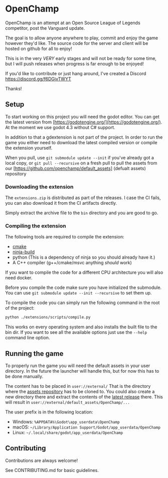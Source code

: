 
# OpenChamp
 OpenChamp is an attempt at an Open Source League of Legends competitor, post the Vanguard update. 
 
 The goal is to allow anyone anywhere to play, commit and enjoy the game however they'd like. The source code for the server and client will be hosted on github for all to enjoy!

 This is in the very _VERY_ early stages and will not be ready for some time, but I will push releases when progress is far enough to be enjoyed!

 If you'd like to contribute or just hang around, I've created a Discord 
 https://discord.gg/f6DGjvTWYT

 Thanks!

## Setup

To start working on this project you will need the godot editor.
You can get the latest version from [https://godotengine.org/](https://godotengine.org/).
At the moment we use godot 4.3 without C# support.

In addition to that a gdextension is not part of the project.
In order to run the game you either need to download the latest compiled version or compile the extension yourself.

When you pull, use `git submodule update --init` if you've already got a local copy, or `git pull --recursive` on a fresh pull to pull the assets from our [https://github.com/openchamp/default_assets] (defualt assets) repository

### Downloading the extension

The `extensions.zip` is distributed as part of the releases.
I case the CI fails, you can also download it from the CI artifacts directly.

Simply extract the archive file to the `bin` directory and you are good to go.

### Compiling the extension

The following tools are required to compile the extension:

* [cmake](https://cmake.org/download/)
* [ninja-build](https://ninja-build.org/)
* python (This is a dependency of ninja so you should already have it.)
* A C++ compiler (g++/cmake/msvc anything *should* work)

If you want to compile the code for a different CPU architecture you will also need docker.

Before you compile the code make sure you have initialized the submodule.
You can use `git submodule update --init --recursive` to set them up.

To compile the code you can simply run the following command in the root of the project:

```bash
python ./extensions/scripts/compile.py
```

This works on every operating system and also installs the built file to the bin dir.
If you want to see all the available options just use the `--help` command line option.

## Running the game

To properly run the game you will need the default assets in your user directory.
In the future the launcher will handle this, but for now this has to be done manually.

The content has to be placed in `user://external/`
That is the directory where the [assets repository](https://github.com/OpenChamp/default_assets) has to be cloned to.
You could also create a new directory there and extract the contents of the [latest release](https://github.com/OpenChamp/default_assets/releases/latest) there.
This will result in `user://external/default_assets/OpenChamp/...`

The user prefix is in the following location:

* Windows: `%APPDATA%\Godot\app_userdata\OpenChamp`
* macOS: `~/Library/Application Support/Godot/app_userdata/OpenChamp`
* Linux: `~/.local/share/godot/app_userdata/OpenChamp`
 
## Contributing

Contributions are always welcome!

See CONTRIBUTING.md for basic guidelines.
